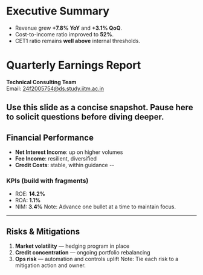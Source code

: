 # Executive Summary
- Revenue grew **+7.8% YoY** and **+3.1% QoQ**.
- Cost-to-income ratio improved to **52%**.
- CET1 ratio remains **well above** internal thresholds.
# Quarterly Earnings Report
**Technical Consulting Team**  
Email: 24f2005754@ds.study.iitm.ac.in

Use this slide as a concise snapshot. Pause here to solicit questions before diving deeper.
---
## Financial Performance
- **Net Interest Income**: up on higher volumes
- **Fee Income**: resilient, diversified
- **Credit Costs**: stable, within guidance
--
### KPIs (build with fragments)
- <span class="fragment">ROE: **14.2%**</span>
- <span class="fragment">ROA: **1.1%**</span>
- <span class="fragment">NIM: **3.4%**</span>
Note:
Advance one bullet at a time to maintain focus.
---
## Risks & Mitigations
1. **Market volatility** — hedging program in place
2. **Credit concentration** — ongoing portfolio rebalancing
3. **Ops risk** — automation and controls uplift
Note:
Tie each risk to a mitigation action and owner.
